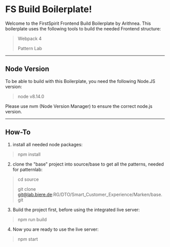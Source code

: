 FS Build Boilerplate!
===================


Welcome to the FirstSpirit Frontend Build Boilerplate by Arithnea.
This boilerplate uses the following tools to build the needed Frontend structure:
> Webpack 4
>
> Pattern Lab

----------


Node Version
-------------

To be able to build with this Boilerplate, you need the following Node.JS version:
> node v8.14.0

Please use nvm (Node Version Manager) to ensure the correct node.js version.

----------


How-To
-------------------
1. install all needed node packages:
> npm install

2. clone the "base" project into source/base to get all the patterns, needed for patternlab:
> cd source
>
> git clone git@lab.biere.de:RG/DTO/Smart_Customer_Experience/Marken/base.git

3. Build the project first, before using the integrated live server:
> npm run build

4. Now you are ready to use the live server:
> npm start
